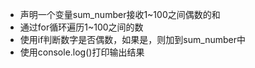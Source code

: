 - 声明一个变量sum_number接收1~100之间偶数的和
- 通过for循环遍历1~100之间的数
- 使用if判断数字是否偶数，如果是，则加到sum_number中
- 使用console.log()打印输出结果